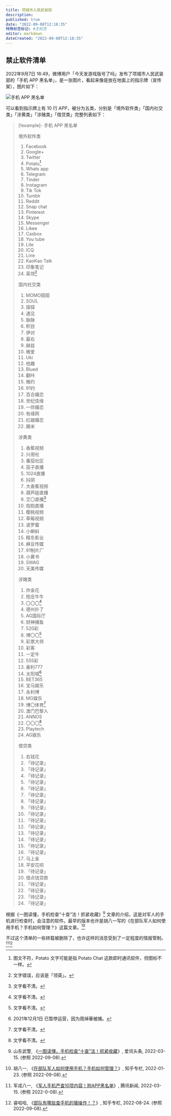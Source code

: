 ```yaml
---
title: 项城市人民武装部
description:
published: true
date: "2022-09-08T12:18:35"
特殊标签标记: #无标签
editor: markdown
dateCreated: "2022-09-08T12:18:35"
---
```


## 禁止软件清单

2022年9月7日 16:49，微博用户「今天发游戏版号了吗」发布了项城市人民武装部的「手机 APP 黑名单」，是一张图片，看起来像是放在地面上的指示牌（宣传架），图片如下：

![手机 APP 黑名单](https://s3.tebi.io/ggame/blocklist/项城市人民武装部/10x12_list.jpg)

可以看到指示牌上有 10 行 APP，被分为五类，分别是「境外软件类」「国内社交类」「涉黄类」「涉赌类」「借贷类」完整列表如下：

> [!example]- 手机 APP 黑名单
>
> 境外软件类
>
> 1.  Facebook
> 2.  Google+
> 3.  Twitter
> 4.  Potato[^q1_05]
> 5.  Whats app
> 6.  Telegram
> 7.  Tinder
> 8.  Instagram
> 9.  Tik Tok
> 10. Tumblr
> 11. Reddit
> 12. Snap chat
> 13. Pinterest
> 14. Skype
> 15. Messenger
> 16. Likee
> 17. Casbox
> 18. You tube
> 19. Lite
> 20. ICQ
> 21. Line
> 22. KaoKao Talk
> 23. 印象笔记
> 24. 英领[^q1_24]
>
> 国内社交类
>
> 1.  MOMO陌陌
> 2.  SOUL
> 3.  探探
> 4.  遇见
> 5.  脉脉
> 6.  积目
> 7.  伊对
> 8.  最右
> 9.  赫兹
> 10. 微爱
> 11. Uki
> 12. 他趣
> 13. Blued
> 14. 翻咔
> 15. 微约
> 16. 91约
> 17. 百合婚恋
> 18. 世纪佳缘
> 19. 一伴婚恋
> 20. 有缘网
> 21. 红娘婚恋
> 22. 踢米
>
> 涉黄类
>
> 1.  香蕉视频
> 2.  兴用社
> 3.  番茄社区
> 4.  茄子直播
> 5.  1024直播
> 6.  抖阴
> 7.  大香蕉视频
> 8.  葫芦娃直播
> 9.  艾〇直播[^uc]
> 10. 抱抱直播
> 11. 樱桃视频
> 12. 草莓视频
> 13. 波罗蜜
> 14. 小蝌蚪
> 15. 精东影业
> 16. 麻豆传媒
> 17. 91制片厂
> 18. 小黄书
> 19. SWAG
> 20. 天美传媒
>
> 涉赌类
>
> 1.  炸金花
> 2.  抢庄牛牛
> 3.  〇〇〇[^uc]
> 4.  德州扑了
> 5.  AG国际厅
> 6.  财神捕鱼
> 7.  520彩
> 8.  博〇〇[^uc]
> 9.  彩票大师
> 10. 彩客
> 11. 一定牛
> 12. 555彩
> 13. 豪利777
> 14. 太阳城[^q4_14]
> 15. BET365
> 16. 宝马娱乐
> 17. 永利博
> 18. MG娱乐
> 19. 博〇体育[^uc]
> 20. 澳门巴黎人
> 21. ANNOS
> 22. 〇〇〇[^uc]
> 23. Playtech
> 24. AG娱乐
>
> 借贷类
>
> 1.  右钱花
> 2.  「待记录」
> 3.  「待记录」
> 4.  「待记录」
> 5.  「待记录」
> 6.  「待记录」
> 7.  「待记录」
> 8.  「待记录」
> 9.  「待记录」
> 10. 「待记录」
> 11. 「待记录」
> 12. 「待记录」
> 13. 「待记录」
> 14. 「待记录」
> 15. 「待记录」
> 16. 「待记录」
> 17. 马上金
> 18. 平安花呗
> 19. 「待记录」
> 20. 借点钱贷款
> 21. 「待记录」
> 22. 「待记录」
> 23. 「待记录」
> 24. 「待记录」

[^uc]: 文字看不清。
[^q1_05]: 图文不符，Potato 文字可能是指 Potato Chat 这款即时通讯软件，但图标不一样。
[^q1_24]: 文字错误，应该是「领英」。
[^q4_14]: 2021年12月1日 已暂停运营，因为周焯華被捕。

根据《一图读懂，手机检查“十查”法！抓紧收藏》[^v1034802] 文章的介绍，这是对军人的手机进行检查时，会注意的软件。最早的版本也许是胡八一写的《在部队军人如何使用手机？手机如何管理？》这篇文章。[^461096038]

不过这个清单的一些转载被删除了，也许这样的消息受到了一定程度的情报管制。[^W4uu4][^wou41]

[^v1034802]: 山东武警, 《[一图读懂，手机检查“十查”法！抓紧收藏](https://web.archive.org/web/20220908114135/https://www.axtoutao.com/v1034802)》, 爱讯头条, 2022-03-15. (参照 2022-09-08).

[^461096038]: 胡八一, 《[在部队军人如何使用手机？手机如何管理？](https://web.archive.org/web/20220908114220/https://zhuanlan.zhihu.om/p/461096038)》, 知乎专栏, 2022-01-23. (参照 2022-09-08).

[^W4uu4]: 军戎八一, 《[军人手机严查10项内容！附APP黑名单](https://archive.ph/W4uu4)》, 腾讯新闻, 2022-03-15. (参照 2022-0-08).

[^wou41]: 睿哈哈, 《[部队有哪些查手机的骚操作！？](https://archive.ph/wou41)》, 知乎专栏, 2022-08-24. (参照 2022-09-08).
